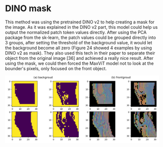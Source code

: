 # DINO mask
This method was using the pretrained DINO v2 to help creating a mask for the image. As it was explained in the DINO v2 part, this model could help us output the normalized patch token values directly. After using the PCA package from the sk-learn, the patch values could be grouped directly into 3 groups, after setting the threshold of the background value, it would let the background become all zero (Figure 24 showed 4 examples by using DINO v2 as mask). They also used this tech in their paper to separate their object from the original image [36] and achieved a really nice result. After using the mask, we could then forced the MaxViT model not to look at the bounder's pixels, only focused on the front object.
<p align="center">
  <img src="./dino_mask.png" alt="dino_mask" width="auto" height="auto">
</p>
